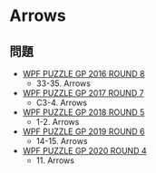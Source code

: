 # Arrows

## 問題
- [WPF PUZZLE GP 2016 ROUND 8](../questions/wpfpgp2016-8.md)
	- 33-35. Arrows
- [WPF PUZZLE GP 2017 ROUND 7](../questions/wpfpgp2017-7.md)
	- C3-4. Arrows
- [WPF PUZZLE GP 2018 ROUND 5](../questions/wpfpgp2018-5.md)
	- 1-2. Arrows
- [WPF PUZZLE GP 2019 ROUND 6](../questions/wpfpgp2019-6.md)
	- 14-15. Arrows
- [WPF PUZZLE GP 2020 ROUND 4](../questions/wpfpgp2020-4.md)
	- 11\. Arrows
